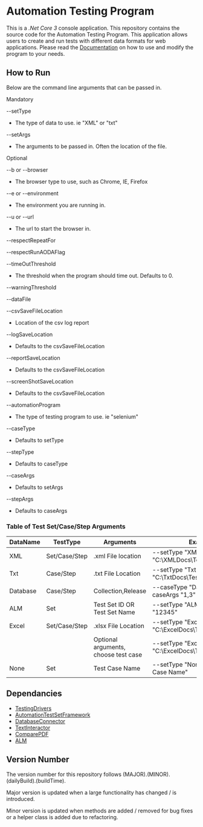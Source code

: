 # Automation Testing Program
This is a _.Net Core 3_ console application. This repository contains the source code for the Automation Testing Program. This application allows users to create and run tests with different data formats for web applications. Please read the [Documentation](https://zzzrst.github.io/AutomationTestingProgram/.) on how to use and modify the program to your needs.

## How to Run

Below are the command line arguments that can be passed in.


Mandatory

--setType 
* The type of data to use. ie "XML" or "txt"

--setArgs 
* The arguments to be passed in. Often the location of the file.

Optional

--b or --browser
* The browser type to use, such as Chrome, IE, Firefox

--e or --environment
* The environment you are running in.

--u or --url
* The url to start the browser in.

--respectRepeatFor

--respectRunAODAFlag

--timeOutThreshold
* The threshold when the program should time out. Defaults to 0.

--warningThreshold

--dataFile

--csvSaveFileLocation
* Location of the csv log report

--logSaveLocation 
* Defaults to the csvSaveFileLocation

--reportSaveLocation 
* Defaults to the csvSaveFileLocation

--screenShotSaveLocation 
* Defaults to the csvSaveFileLocation

--automationProgram 
* The type of testing program to use. ie "selenium"

--caseType 
* Defaults to setType

--stepType 
* Defaults to caseType

--caseArgs 
* Defaults to setArgs

--stepArgs 
* Defaults to caseArgs

### Table of Test Set/Case/Step Arguments
|DataName|TestType|Arguments|Examples|
|---|---|---|---|
|XML|Set/Case/Step|.xml File location|--setType "XML" --setArgs "C:\XMLDocs\Test.xml"|
|Txt|Case/Step|.txt File Location|--setType "Txt" --setArgs "C:\TxtDocs\Test.txt"|
|Database|Case/Step|Collection,Release| --caseType "Database" --caseArgs "1,3"|
|ALM|Set|Test Set ID OR Test Set Name|--setType "ALM"  --setArgs "12345"|
|Excel|Set/Case/Step|.xlsx File Location| --setType "Excel" --setArgs "C:\ExcelDocs\Text.xlsx"|
|||Optional arguments, choose test case|--setType "Excel" --setArgs "C:\ExcelDocs\Text.xlsx;Testcase3"|
|None|Set|Test Case Name|--setType "None" --setArgs "Test Case Name"|


## Dependancies

* [TestingDrivers](https://github.com/zzzrst/TestingDrivers)
* [AutomationTestSetFramework](https://github.com/zzzrst/AutomationTestSetFramework)
* [DatabaseConnector](https://github.com/zzzrst/DatabaseConnector)
* [TextInteractor](https://github.com/zzzrst/TextInteractor)
* [ComparePDF](https://github.com/zzzrst/ComparePDF)
* [ALM](https://github.com/zzzrst/ALM)

## Version Number
The version number for this repository follows (MAJOR).(MINOR).(dailyBuild).(buildTime).

Major version is updated when a large functionality has changed / is introduced.

Minor version is updated when methods are added / removed for bug fixes or a helper class is added due to refactoring.
